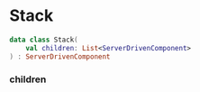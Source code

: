 # Stack



```kotlin
data class Stack(
    val children: List<ServerDrivenComponent>
) : ServerDrivenComponent
```

### children



